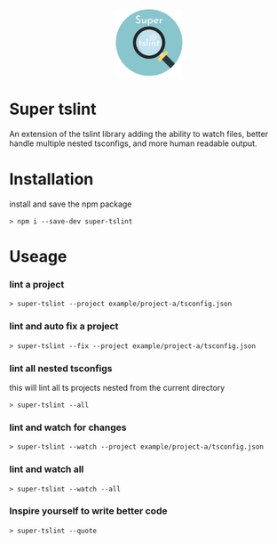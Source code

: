 <p align="center">
  <img src="readme/logo.png" width="120px" alt="" />
</p>

# Super tslint
An extension of the tslint library adding the ability to watch files, better handle multiple nested tsconfigs, and more human readable output.

# Installation
install and save the npm package 
```
> npm i --save-dev super-tslint
```

# Useage
### lint a project
```
> super-tslint --project example/project-a/tsconfig.json
```

### lint and auto fix a project
```
> super-tslint --fix --project example/project-a/tsconfig.json
```

### lint all nested tsconfigs
this will lint all ts projects nested from the current directory
```
> super-tslint --all
```

### lint and watch for changes
```
> super-tslint --watch --project example/project-a/tsconfig.json
```

### lint and watch all 
```
> super-tslint --watch --all
```

### Inspire yourself to write better code
```
> super-tslint --quote
```
